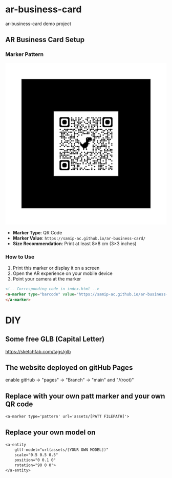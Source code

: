 # ar-business-card
ar-business-card demo project


## AR Business Card Setup

### Marker Pattern
![AR Marker QR Code](assets/pattern-qrcode_samip-ac.github.io.png)

* **Marker Type**: QR Code
* **Marker Value**: `https://samip-ac.github.io/ar-business-card/`
* **Size Recommendation**: Print at least 8×8 cm (3×3 inches)

### How to Use
1. Print this marker or display it on a screen
2. Open the AR experience on your mobile device
3. Point your camera at the marker

```html
<!-- Corresponding code in index.html -->
<a-marker type="barcode" value="https://samip-ac.github.io/ar-business-card/">
</a-marker>
```

# DIY
## Some free GLB (Capital Letter)
https://sketchfab.com/tags/glb

## The website deployed on gitHub Pages
enable gitHub -> "pages" -> "Branch" -> "main" and "/(root)"


## Replace with your own patt marker and your own QR code
```shell
<a-marker type='pattern' url='assets/[PATT FILEPATH]'>
```


## Replace your own model on
```shell
<a-entity
    gltf-model="url(assets/[YOUR OWN MODEL])"
    scale="0.5 0.5 0.5"
    position="0 0.1 0"
    rotation="90 0 0">
</a-entity>
```
